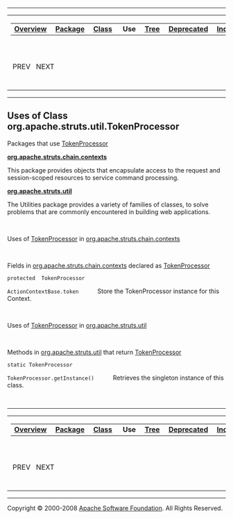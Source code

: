 ------------------------------------------------------------------------

<span id="navbar_top"></span> [](#skip-navbar_top "Skip navigation links")

<table>
<colgroup>
<col width="50%" />
<col width="50%" />
</colgroup>
<tbody>
<tr class="odd">
<td align="left"><span id="navbar_top_firstrow"></span>
<table>
<tbody>
<tr class="odd">
<td align="left"><a href="../../../../../overview-summary.html.md"><strong>Overview</strong></a> </td>
<td align="left"><a href="../package-summary.html.md"><strong>Package</strong></a> </td>
<td align="left"><a href="../../../../../org/apache/struts/util/TokenProcessor.html.md" title="class in org.apache.struts.util"><strong>Class</strong></a> </td>
<td align="left"> <strong>Use</strong> </td>
<td align="left"><a href="../package-tree.html.md"><strong>Tree</strong></a> </td>
<td align="left"><a href="../../../../../deprecated-list.html.md"><strong>Deprecated</strong></a> </td>
<td align="left"><a href="../../../../../index-all.html.md"><strong>Index</strong></a> </td>
<td align="left"><a href="../../../../../help-doc.html.md"><strong>Help</strong></a> </td>
</tr>
</tbody>
</table></td>
<td align="left"></td>
</tr>
<tr class="even">
<td align="left"> PREV   NEXT</td>
<td align="left"><a href="../../../../../index.html.md?org/apache/struts/util//class-useTokenProcessor.html"><strong>FRAMES</strong></a>    <a href="TokenProcessor.html"><strong>NO FRAMES</strong></a>    
<a href="../../../../../allclasses-noframe.html.md"><strong>All Classes</strong></a></td>
</tr>
</tbody>
</table>

<span id="skip-navbar_top"></span>

------------------------------------------------------------------------

**Uses of Class
 org.apache.struts.util.TokenProcessor**
----------------------------------------

Packages that use [TokenProcessor](../../../../../org/apache/struts/util/TokenProcessor.html.md "class in org.apache.struts.util")

[**org.apache.struts.chain.contexts**](#org.apache.struts.chain.contexts)

This package provides objects that encapsulate access to the request and session-scoped resources to service command processing. 

[**org.apache.struts.util**](#org.apache.struts.util)

The Utilities package provides a variety of families of classes, to solve problems that are commonly encountered in building web applications. 

 

<span id="org.apache.struts.chain.contexts"></span>

Uses of [TokenProcessor](../../../../../org/apache/struts/util/TokenProcessor.html.md "class in org.apache.struts.util") in [org.apache.struts.chain.contexts](../../../../../org/apache/struts/chain/contexts/package-summary.html)

 

Fields in [org.apache.struts.chain.contexts](../../../../../org/apache/struts/chain/contexts/package-summary.html.md) declared as [TokenProcessor](../../../../../org/apache/struts/util/TokenProcessor.html "class in org.apache.struts.util")

`protected  TokenProcessor`

`ActionContextBase.token`
           Store the TokenProcessor instance for this Context.

 

<span id="org.apache.struts.util"></span>

Uses of [TokenProcessor](../../../../../org/apache/struts/util/TokenProcessor.html.md "class in org.apache.struts.util") in [org.apache.struts.util](../../../../../org/apache/struts/util/package-summary.html)

 

Methods in [org.apache.struts.util](../../../../../org/apache/struts/util/package-summary.html.md) that return [TokenProcessor](../../../../../org/apache/struts/util/TokenProcessor.html "class in org.apache.struts.util")

`static TokenProcessor`

`TokenProcessor.getInstance()`
           Retrieves the singleton instance of this class.

 

------------------------------------------------------------------------

<span id="navbar_bottom"></span> [](#skip-navbar_bottom "Skip navigation links")

<table>
<colgroup>
<col width="50%" />
<col width="50%" />
</colgroup>
<tbody>
<tr class="odd">
<td align="left"><span id="navbar_bottom_firstrow"></span>
<table>
<tbody>
<tr class="odd">
<td align="left"><a href="../../../../../overview-summary.html.md"><strong>Overview</strong></a> </td>
<td align="left"><a href="../package-summary.html.md"><strong>Package</strong></a> </td>
<td align="left"><a href="../../../../../org/apache/struts/util/TokenProcessor.html.md" title="class in org.apache.struts.util"><strong>Class</strong></a> </td>
<td align="left"> <strong>Use</strong> </td>
<td align="left"><a href="../package-tree.html.md"><strong>Tree</strong></a> </td>
<td align="left"><a href="../../../../../deprecated-list.html.md"><strong>Deprecated</strong></a> </td>
<td align="left"><a href="../../../../../index-all.html.md"><strong>Index</strong></a> </td>
<td align="left"><a href="../../../../../help-doc.html.md"><strong>Help</strong></a> </td>
</tr>
</tbody>
</table></td>
<td align="left"></td>
</tr>
<tr class="even">
<td align="left"> PREV   NEXT</td>
<td align="left"><a href="../../../../../index.html.md?org/apache/struts/util//class-useTokenProcessor.html"><strong>FRAMES</strong></a>    <a href="TokenProcessor.html"><strong>NO FRAMES</strong></a>    
<a href="../../../../../allclasses-noframe.html.md"><strong>All Classes</strong></a></td>
</tr>
</tbody>
</table>

<span id="skip-navbar_bottom"></span>

------------------------------------------------------------------------

Copyright © 2000-2008 [Apache Software Foundation](http://www.apache.org/). All Rights Reserved.

